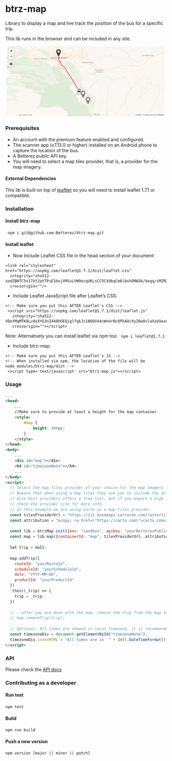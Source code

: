 # btrz-map
Library to display a map and live track the position of the bus for a specific trip.

This lib runs in the browser and can be
included in any site.

![map sample](./docs/images/map-sample.png)

### Prerequisites
* An account with the premium feature enabled and configured.
* The scanner app (v7.13.0 or higher) installed on an Android phone to capture the location of the bus.
* A Betterez public API key.
* You will need to select a map tiles provider, that is, a provider for the map imagery.

#### External Dependencies
This lib is built on top of [leaftlet](https://leafletjs.com/) so you will need  to install 
leaflet 1.7.1 or compatible.

### Installation
#### Install btrz-map
``` npm i git@github.com:Betterez/btrz-map.git```

#### Install leaflet

* Now Include Leaflet CSS file in the head section of your document:

```
<link rel="stylesheet" href="https://unpkg.com/leaflet@1.7.1/dist/leaflet.css"
  integrity="sha512-xodZBNTC5n17Xt2atTPuE1HxjVMSvLVW9ocqUKLsCC5CXdbqCmblAshOMAS6/keqq/sMZMZ19scR4PsZChSR7A=="
  crossorigin=""/>
  ```

* Include Leaflet JavaScript file after Leaflet’s CSS:

```
<!-- Make sure you put this AFTER Leaflet's CSS -->
 <script src="https://unpkg.com/leaflet@1.7.1/dist/leaflet.js"
   integrity="sha512-XQoYMqMTK8LvdxXYG3nZ448hOEQiglfqkJs1NOQV44cWnUrBc8PkAOcXy20w0vlaXaVUearIOBhiXZ5V3ynxwA=="
   crossorigin=""></script>
```

Note: Alternatively you can install leaflet via npm too: 
``` npm i leaflet@1.7.1``` 

* Include btrz-map:
```
<!-- Make sure you put this AFTER Leaflet's JS -->
<!-- When installed via npm, the location of the file will be node_modules/btrz-map/dist -->
 <script type='text/javascript' src="btrz-map.js"></script>
```

### Usage
``` html
...
<head>
    ...
    //Make sure to provide at least a height for the map container
    <style>
        #map {
            height: 400px;
        }
    </style>
</head>
<body>
    ...
    <div id="map"></div>
    <h4 id="timezoneNote"></h4>
    ...
</body>
<script>
  // Select the map tiles provider of your choice for the map imagery (e.g Mapbox, Carto, etc)
  // Beware that when using a map tiles they ask you to include the an attribution text on the map.
  // Also most providers offers a free tier, but if you expect a high load you might need to create an account with them
  // Check the provider site for more info.
  // In this example we are using Carto as a map tiles provider.
  const tilesProviderUrl = "https://{s}.basemaps.cartocdn.com/rastertiles/voyager_labels_under/{z}/{x}/{y}.png";
  const attribution = "&copy; <a href=\"https://carto.com\">carto.com</a> contributors";

  const lib = btrzMap.init({env: "sandbox", apiKey: "yourBetterezPublicKey"});
  const map = lib.map({containerId: "map", tilesProviderUrl, attribution});

  let trip = null;

  map.addTrip({
    routeId: "yourRouteId",
    scheduleId: "yourScheduleId",
    date: "YYYY-MM-DD",
    productId: "yourProductId"
  })
  .then((_trip) => {
    trip = _trip;
  })

  // ..after you are done with the map, remove the trip from the map to free resources.
  // map.removeTrip(trip);

  // Optional: All times are showed in local timezone, it is recommended to make it clear somewhere in the page/
  const timezoneDiv = document.getElementById("timezoneNote");
  timezoneDiv.innerHTML = "All times are in  " + Intl.DateTimeFormat().resolvedOptions().timeZone + " time";
</script>
```
### API
Please check the [API docs](docs/API.md)

### Contributing as a developer

#### Run test
```npm test```

#### Build
```npm run build```

#### Push a new version
```npm version [major || minor || patch]```
